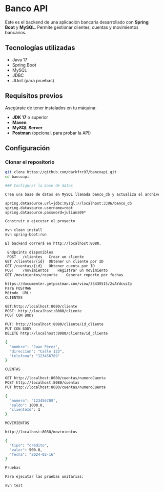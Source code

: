# Banco API

Este es el backend de una aplicación bancaria desarrollado con **Spring Boot** y **MySQL**. Permite gestionar clientes, cuentas y movimientos bancarios.

## Tecnologías utilizadas
- Java 17
- Spring Boot
- MySQL
- JDBC
- JUnit (para pruebas)

## Requisitos previos
Asegúrate de tener instalados en tu máquina:
- **JDK 17** o superior
- **Maven**
- **MySQL Server**
- **Postman** (opcional, para probar la API)

## Configuración

### Clonar el repositorio
```sh
git clone https://github.com/darkfrc07/bancoapi.git
cd bancoapi

### Configurar la base de datos

Crea una base de datos en MySQL llamada banco_db y actualiza el archivo application.properties con las credenciales:

spring.datasource.url=jdbc:mysql://localhost:3306/banco_db
spring.datasource.username=root
spring.datasource.password=juliana09*

Construir y ejecutar el proyecto

mvn clean install
mvn spring-boot:run

El backend correrá en http://localhost:8080.

 Endpoints disponibles
 POST	/clientes	Crear un cliente
GET	/clientes/{id}	Obtener un cliente por ID
GET	/cuentas/{id}	Obtener cuenta por ID
POST	/movimientos	Registrar un movimiento
GET	/movimientos/reporte	Generar reporte por fechas

https://documenter.getpostman.com/view/33439515/2sAYdcssZp
Para POSTMAN
Método	URL:
CLIENTES

GET:http://localhost:8080/cliente 
POST: http://localhost:8080/cliente 
POST CON BODY

PUT: http://localhost:8080/cliente/id_cliente
PUT CON BODY
DELETE http://localhost:8080/cliente/id_cliente

{
  "nombre": "Juan Pérez",
  "direccion": "Calle 123",
  "telefono": "123456789"
}

CUENTAS

GET http://localhost:8080/cuentas/numeroCuenta
POST http://localhost:8080/cuentas
PUT http://localhost:8080/cuentas/numeroCuenta

{
  "numero": "123456789",
  "saldo": 1000.0,
  "clienteId": 1
}

MOVIMIENTOS

http://localhost:8080/movimientos

{
  "tipo": "crédito",
  "valor": 500.0,
  "fecha": "2024-02-16"
}

Pruebas

Para ejecutar las pruebas unitarias:

mvn test
